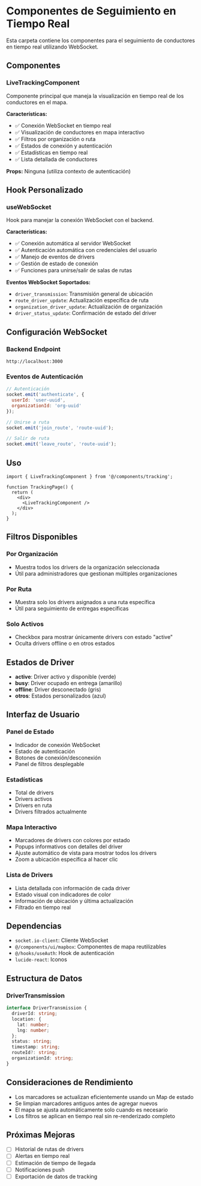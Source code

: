 # Componentes de Seguimiento en Tiempo Real

Esta carpeta contiene los componentes para el seguimiento de conductores en tiempo real utilizando WebSocket.

## Componentes

### LiveTrackingComponent
Componente principal que maneja la visualización en tiempo real de los conductores en el mapa.

**Características:**
- ✅ Conexión WebSocket en tiempo real
- ✅ Visualización de conductores en mapa interactivo
- ✅ Filtros por organización o ruta
- ✅ Estados de conexión y autenticación
- ✅ Estadísticas en tiempo real
- ✅ Lista detallada de conductores

**Props:** Ninguna (utiliza contexto de autenticación)

## Hook Personalizado

### useWebSocket
Hook para manejar la conexión WebSocket con el backend.

**Características:**
- ✅ Conexión automática al servidor WebSocket
- ✅ Autenticación automática con credenciales del usuario
- ✅ Manejo de eventos de drivers
- ✅ Gestión de estado de conexión
- ✅ Funciones para unirse/salir de salas de rutas

**Eventos WebSocket Soportados:**
- `driver_transmission`: Transmisión general de ubicación
- `route_driver_update`: Actualización específica de ruta
- `organization_driver_update`: Actualización de organización
- `driver_status_update`: Confirmación de estado del driver

## Configuración WebSocket

### Backend Endpoint
```
http://localhost:3000
```

### Eventos de Autenticación
```javascript
// Autenticación
socket.emit('authenticate', {
  userId: 'user-uuid',
  organizationId: 'org-uuid'
});

// Unirse a ruta
socket.emit('join_route', 'route-uuid');

// Salir de ruta
socket.emit('leave_route', 'route-uuid');
```

## Uso

```tsx
import { LiveTrackingComponent } from '@/components/tracking';

function TrackingPage() {
  return (
    <div>
      <LiveTrackingComponent />
    </div>
  );
}
```

## Filtros Disponibles

### Por Organización
- Muestra todos los drivers de la organización seleccionada
- Útil para administradores que gestionan múltiples organizaciones

### Por Ruta
- Muestra solo los drivers asignados a una ruta específica
- Útil para seguimiento de entregas específicas

### Solo Activos
- Checkbox para mostrar únicamente drivers con estado "active"
- Oculta drivers offline o en otros estados

## Estados de Driver

- **active**: Driver activo y disponible (verde)
- **busy**: Driver ocupado en entrega (amarillo)
- **offline**: Driver desconectado (gris)
- **otros**: Estados personalizados (azul)

## Interfaz de Usuario

### Panel de Estado
- Indicador de conexión WebSocket
- Estado de autenticación
- Botones de conexión/desconexión
- Panel de filtros desplegable

### Estadísticas
- Total de drivers
- Drivers activos
- Drivers en ruta
- Drivers filtrados actualmente

### Mapa Interactivo
- Marcadores de drivers con colores por estado
- Popups informativos con detalles del driver
- Ajuste automático de vista para mostrar todos los drivers
- Zoom a ubicación específica al hacer clic

### Lista de Drivers
- Lista detallada con información de cada driver
- Estado visual con indicadores de color
- Información de ubicación y última actualización
- Filtrado en tiempo real

## Dependencias

- `socket.io-client`: Cliente WebSocket
- `@/components/ui/mapbox`: Componentes de mapa reutilizables
- `@/hooks/useAuth`: Hook de autenticación
- `lucide-react`: Iconos

## Estructura de Datos

### DriverTransmission
```typescript
interface DriverTransmission {
  driverId: string;
  location: {
    lat: number;
    lng: number;
  };
  status: string;
  timestamp: string;
  routeId?: string;
  organizationId: string;
}
```

## Consideraciones de Rendimiento

- Los marcadores se actualizan eficientemente usando un Map de estado
- Se limpian marcadores antiguos antes de agregar nuevos
- El mapa se ajusta automáticamente solo cuando es necesario
- Los filtros se aplican en tiempo real sin re-renderizado completo

## Próximas Mejoras

- [ ] Historial de rutas de drivers
- [ ] Alertas en tiempo real
- [ ] Estimación de tiempo de llegada
- [ ] Notificaciones push
- [ ] Exportación de datos de tracking
